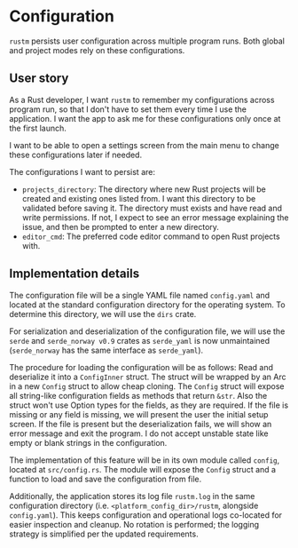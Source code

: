 # Configuration

`rustm` persists user configuration across multiple program runs. Both global and project modes rely on these configurations.

## User story

As a Rust developer, I want `rustm` to remember my configurations across program run, so that I don't have to set them every time I use the application. I want the app to ask me for these configurations only once at the first launch.

I want to be able to open a settings screen from the main menu to change these configurations later if needed.

The configurations I want to persist are:

- `projects_directory`: The directory where new Rust projects will be created and existing ones listed from. I want this directory to be validated before saving it. The directory must exists and have read and write permissions. If not, I expect to see an error message explaining the issue, and then be prompted to enter a new directory.
- `editor_cmd`: The preferred code editor command to open Rust projects with.

## Implementation details

The configuration file will be a single YAML file named `config.yaml` and located at the standard configuration directory for the operating system. To determine this directory, we will use the `dirs` crate.

For serialization and deserialization of the configuration file, we will use the `serde` and `serde_norway v0.9` crates as `serde_yaml` is now unmaintained (`serde_norway` has the same interface as `serde_yaml`).

The procedure for loading the configuration will be as follows: Read and deserialize it into a `ConfigInner` struct. The struct will be wrapped by an Arc in a new `Config` struct to allow cheap cloning. The `Config` struct will expose all string-like configuration fields as methods that return `&str`. Also the struct won't use Option types for the fields, as they are required. If the file is missing or any field is missing, we will present the user the initial setup screen. If the file is present but the deserialization fails, we will show an error message and exit the program. I do not accept unstable state like empty or blank strings in the configuration.


The implementation of this feature will be in its own module called `config`, located at `src/config.rs`. The module will expose the `Config` struct and a function to load and save the configuration from file.

Additionally, the application stores its log file `rustm.log` in the same configuration directory (i.e. `<platform_config_dir>/rustm`, alongside `config.yaml`). This keeps configuration and operational logs co-located for easier inspection and cleanup. No rotation is performed; the logging strategy is simplified per the updated requirements.

